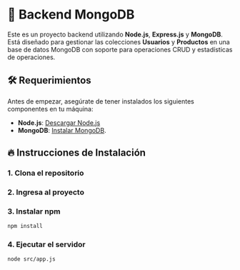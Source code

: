 # 🚀 Backend MongoDB

Este es un proyecto backend utilizando **Node.js**, **Express.js** y **MongoDB**. Está diseñado para gestionar las colecciones **Usuarios** y **Productos** en una base de datos MongoDB con soporte para operaciones CRUD y estadísticas de operaciones.

## 🛠 Requerimientos

Antes de empezar, asegúrate de tener instalados los siguientes componentes en tu máquina:

- **Node.js**: [Descargar Node.js](https://nodejs.org/)
- **MongoDB**: [Instalar MongoDB](https://www.mongodb.com/try/download/community).

## 🔥 Instrucciones de Instalación

### 1. Clona el repositorio

### 2. Ingresa al proyecto

### 3. Instalar npm

```bash
npm install
```

### 4. Ejecutar el servidor

```bash
node src/app.js
```